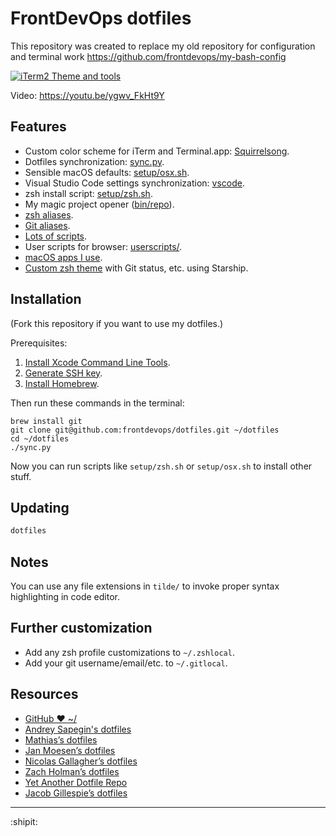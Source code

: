 # FrontDevOps dotfiles
This repository was created to replace my old repository for configuration and terminal work
https://github.com/frontdevops/my-bash-config

[![iTerm2 Theme and tools](https://raw.githubusercontent.com/frontdevops/my-bash-config/master/misc/assets/zsh.jpg)](https://www.youtube.com/embed/ygwv_FkHt9Y)

Video: https://youtu.be/ygwv_FkHt9Y


## Features

- Custom color scheme for iTerm and Terminal.app: [Squirrelsong](https://github.com/frontdevops/dotfiles/tree/master/color).
- Dotfiles synchronization: [sync.py](https://github.com/frontdevops/dotfiles/blob/master/sync.py).
- Sensible macOS defaults: [setup/osx.sh](https://github.com/frontdevops/dotfiles/blob/master/setup/osx.sh).
- Visual Studio Code settings synchronization: [vscode](https://github.com/frontdevops/dotfiles/tree/master/vscode).
- zsh install script: [setup/zsh.sh](https://github.com/frontdevops/dotfiles/blob/master/setup/zsh.sh).
- My magic project opener ([bin/repo](https://github.com/frontdevops/dotfiles/blob/master/bin/repo)).
- [zsh aliases](https://github.com/frontdevops/dotfiles/blob/master/zsh/aliases.zsh).
- [Git aliases](https://github.com/frontdevops/dotfiles/blob/master/tilde/.gitconfig).
- [Lots of scripts](https://github.com/frontdevops/dotfiles/tree/master/bin).
- User scripts for browser: [userscripts/](https://github.com/frontdevops/dotfiles/tree/master/userscripts).
- [macOS apps I use](https://github.com/frontdevops/dotfiles/wiki/OS-X-Apps).
- [Custom zsh theme](https://github.com/frontdevops/dotfiles/blob/master/tilde/.starship.toml) with Git status, etc. using Starship.

## Installation

(Fork this repository if you want to use my dotfiles.)

Prerequisites:

1. [Install Xcode Command Line Tools](http://railsapps.github.io/xcode-command-line-tools.html).
2. [Generate SSH key](https://help.github.com/articles/generating-ssh-keys/).
3. [Install Homebrew](http://brew.sh/).

Then run these commands in the terminal:

```
brew install git
git clone git@github.com:frontdevops/dotfiles.git ~/dotfiles
cd ~/dotfiles
./sync.py
```

Now you can run scripts like `setup/zsh.sh` or `setup/osx.sh` to install other stuff.

## Updating

```bash
dotfiles
```


## Notes

You can use any file extensions in `tilde/` to invoke proper syntax highlighting in code editor.


## Further customization

- Add any zsh profile customizations to `~/.zshlocal`.
- Add your git username/email/etc. to `~/.gitlocal`.


## Resources

- [GitHub ❤ ~/](http://dotfiles.github.io/)
- [Andrey Sapegin's dotfiles](https://github.com/sapegin/dotfiles)
- [Mathias’s dotfiles](https://github.com/mathiasbynens/dotfiles)
- [Jan Moesen’s dotfiles](https://github.com/janmoesen/tilde)
- [Nicolas Gallagher’s dotfiles](https://github.com/necolas/dotfiles)
- [Zach Holman’s dotfiles](https://github.com/holman/dotfiles)
- [Yet Another Dotfile Repo](https://github.com/skwp/dotfiles)
- [Jacob Gillespie’s dotfiles](https://github.com/jacobwgillespie/dotfiles)

---

:shipit:
